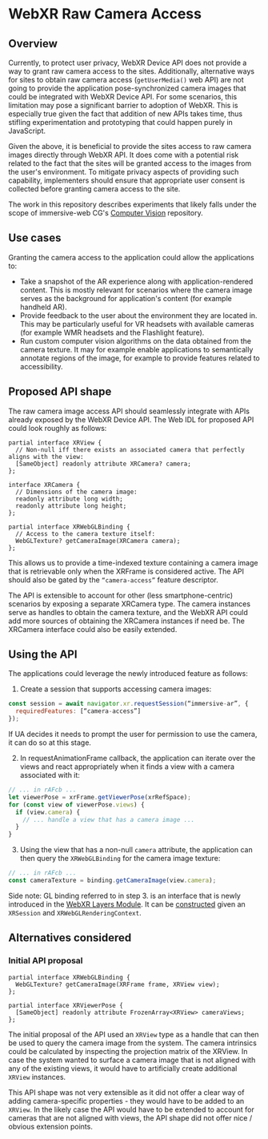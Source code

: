 # WebXR Raw Camera Access

## Overview

Currently, to protect user privacy, WebXR Device API does not provide a way to grant raw camera access to the sites. Additionally, alternative ways for sites to obtain raw camera access (`getUserMedia()` web API) are not going to provide the application pose-synchronized camera images that could be integrated with WebXR Device API. For some scenarios, this limitation may pose a significant barrier to adoption of WebXR. This is especially true given the fact that addition of new APIs takes time, thus stifling experimentation and prototyping that could happen purely in JavaScript.

Given the above, it is beneficial to provide the sites access to raw camera images directly through WebXR API. It does come with a potential risk related to the fact that the sites will be granted access to the images from the user's environment. To mitigate privacy aspects of providing such capability, implementers should ensure that appropriate user consent is collected before granting camera access to the site.

The work in this repository describes experiments that likely falls under the scope of immersive-web CG's [Computer Vision](https://github.com/immersive-web/computer-vision) repository.

## Use cases

Granting the camera access to the application could allow the applications to:
- Take a snapshot of the AR experience along with application-rendered content. This is mostly relevant for scenarios where the camera image serves as the background for application's content (for example handheld AR).
- Provide feedback to the user about the environment they are located in. This may be particularly useful for VR headsets with available cameras (for example WMR headsets and the Flashlight feature).
- Run custom computer vision algorithms on the data obtained from the camera texture. It may for example enable applications to semantically annotate regions of the image, for example to provide features related to accessibility.


## Proposed API shape

The raw camera image access API should seamlessly integrate with APIs already exposed by the WebXR Device API. The Web IDL for proposed API could look roughly as follows:

```webidl
partial interface XRView {
  // Non-null iff there exists an associated camera that perfectly aligns with the view:
  [SameObject] readonly attribute XRCamera? camera;
};

interface XRCamera {
  // Dimensions of the camera image:
  readonly attribute long width;
  readonly attribute long height;
};

partial interface XRWebGLBinding {
  // Access to the camera texture itself:
  WebGLTexture? getCameraImage(XRCamera camera);
};
```

This allows us to provide a time-indexed texture containing a camera image that is retrievable only when the XRFrame is considered active. The API should also be gated by the `“camera-access”` feature descriptor.

The API is extensible to account for other (less smartphone-centric) scenarios by exposing a separate XRCamera type. The camera instances serve as handles to obtain the camera texture, and the WebXR API could add more sources of obtaining the XRCamera instances if need be. The XRCamera interface could also be easily extended.

## Using the API

The applications could leverage the newly introduced feature as follows:

1. Create a session that supports accessing camera images:
```javascript
const session = await navigator.xr.requestSession(“immersive-ar”, {
  requiredFeatures: [“camera-access”]
});
```

If UA decides it needs to prompt the user for permission to use the camera, it can do so at this stage.

2. In requestAnimationFrame callback, the application can iterate over the views and react appropriately when it finds a view with a camera associated with it:

```javascript
// ... in rAFcb ...
let viewerPose = xrFrame.getViewerPose(xrRefSpace);
for (const view of viewerPose.views) {
  if (view.camera) {
    // ... handle a view that has a camera image ...
  }
}
```

3. Using the view that has a non-null `camera` attribute, the application can then query the `XRWebGLBinding` for the camera image texture:
```javascript
// ... in rAFcb ...
const cameraTexture = binding.getCameraImage(view.camera);
```

Side note: GL binding referred to in step 3. is an interface that is newly introduced in the [WebXR Layers Module](https://immersive-web.github.io/layers/#XRWebGLBindingtype). It can be [constructed](https://immersive-web.github.io/layers/#dom-xrwebglbinding-xrwebglbinding) given an `XRSession` and `XRWebGLRenderingContext`.

## Alternatives considered

### Initial API proposal

```webidl
partial interface XRWebGLBinding {
  WebGLTexture? getCameraImage(XRFrame frame, XRView view);
};

partial interface XRViewerPose {
  [SameObject] readonly attribute FrozenArray<XRView> cameraViews;
};
```

The initial proposal of the API used an `XRView` type as a handle that can then be used to query the camera image from the system. The camera intrinsics could be calculated by inspecting the projection matrix of the XRView. In case the system wanted to surface a camera image that is not aligned with any of the existing views, it would have to artificially create additional `XRView` instances.

This API shape was not very extensible as it did not offer a clear way of adding camera-specific properties - they would have to be added to an `XRView`. In the likely case the API would have to be extended to account for cameras that are not aligned with views, the API shape did not offer nice / obvious extension points.
